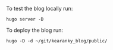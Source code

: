 To test the blog locally run:
```
hugo server -D
```
To deploy the blog run:
```
hugo -D -d ~/git/kearanky_blog/public/
```
